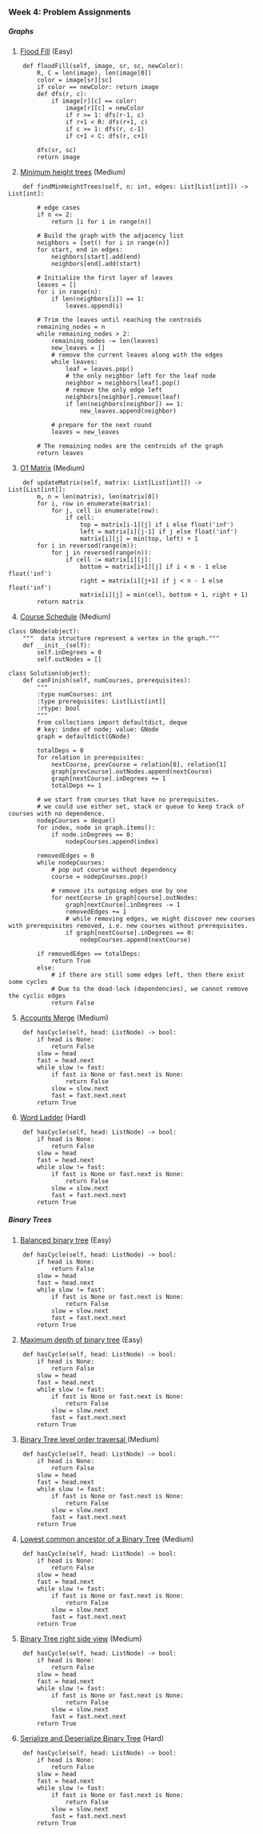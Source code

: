 ### Week 4: Problem Assignments

##### Graphs

1. [Flood Fill](https://leetcode.com/problems/flood-fill/) (Easy)

```
    def floodFill(self, image, sr, sc, newColor):
        R, C = len(image), len(image[0])
        color = image[sr][sc]
        if color == newColor: return image
        def dfs(r, c):
            if image[r][c] == color:
                image[r][c] = newColor
                if r >= 1: dfs(r-1, c)
                if r+1 < R: dfs(r+1, c)
                if c >= 1: dfs(r, c-1)
                if c+1 < C: dfs(r, c+1)

        dfs(sr, sc)
        return image
```

2. [Minimum height trees](https://leetcode.com/problems/minimum-height-trees/) (Medium)

```
    def findMinHeightTrees(self, n: int, edges: List[List[int]]) -> List[int]:

        # edge cases
        if n <= 2:
            return [i for i in range(n)]

        # Build the graph with the adjacency list
        neighbors = [set() for i in range(n)]
        for start, end in edges:
            neighbors[start].add(end)
            neighbors[end].add(start)

        # Initialize the first layer of leaves
        leaves = []
        for i in range(n):
            if len(neighbors[i]) == 1:
                leaves.append(i)

        # Trim the leaves until reaching the centroids
        remaining_nodes = n
        while remaining_nodes > 2:
            remaining_nodes -= len(leaves)
            new_leaves = []
            # remove the current leaves along with the edges
            while leaves:
                leaf = leaves.pop()
                # the only neighbor left for the leaf node
                neighbor = neighbors[leaf].pop()
                # remove the only edge left
                neighbors[neighbor].remove(leaf)
                if len(neighbors[neighbor]) == 1:
                    new_leaves.append(neighbor)

            # prepare for the next round
            leaves = new_leaves

        # The remaining nodes are the centroids of the graph
        return leaves
```

3. [O1 Matrix](https://leetcode.com/problems/01-matrix/) (Medium)

```
    def updateMatrix(self, matrix: List[List[int]]) -> List[List[int]]:
        m, n = len(matrix), len(matrix[0])
        for i, row in enumerate(matrix):
            for j, cell in enumerate(row):
                if cell:
                    top = matrix[i-1][j] if i else float('inf')
                    left = matrix[i][j-1] if j else float('inf')
                    matrix[i][j] = min(top, left) + 1
        for i in reversed(range(m)):
            for j in reversed(range(n)):
                if cell := matrix[i][j]:
                    bottom = matrix[i+1][j] if i < m - 1 else float('inf')
                    right = matrix[i][j+1] if j < n - 1 else float('inf')
                    matrix[i][j] = min(cell, bottom + 1, right + 1)
        return matrix
```

4. [Course Schedule](https://leetcode.com/problems/course-schedule/) (Medium)

```
class GNode(object):
    """  data structure represent a vertex in the graph."""
    def __init__(self):
        self.inDegrees = 0
        self.outNodes = []

class Solution(object):
    def canFinish(self, numCourses, prerequisites):
        """
        :type numCourses: int
        :type prerequisites: List[List[int]]
        :rtype: bool
        """
        from collections import defaultdict, deque
        # key: index of node; value: GNode
        graph = defaultdict(GNode)

        totalDeps = 0
        for relation in prerequisites:
            nextCourse, prevCourse = relation[0], relation[1]
            graph[prevCourse].outNodes.append(nextCourse)
            graph[nextCourse].inDegrees += 1
            totalDeps += 1

        # we start from courses that have no prerequisites.
        # we could use either set, stack or queue to keep track of courses with no dependence.
        nodepCourses = deque()
        for index, node in graph.items():
            if node.inDegrees == 0:
                nodepCourses.append(index)

        removedEdges = 0
        while nodepCourses:
            # pop out course without dependency
            course = nodepCourses.pop()

            # remove its outgoing edges one by one
            for nextCourse in graph[course].outNodes:
                graph[nextCourse].inDegrees -= 1
                removedEdges += 1
                # while removing edges, we might discover new courses with prerequisites removed, i.e. new courses without prerequisites.
                if graph[nextCourse].inDegrees == 0:
                    nodepCourses.append(nextCourse)

        if removedEdges == totalDeps:
            return True
        else:
            # if there are still some edges left, then there exist some cycles
            # Due to the dead-lock (dependencies), we cannot remove the cyclic edges
            return False
```

5. [Accounts Merge](https://leetcode.com/problems/accounts-merge/) (Medium)

```
    def hasCycle(self, head: ListNode) -> bool:
        if head is None:
            return False
        slow = head
        fast = head.next
        while slow != fast:
            if fast is None or fast.next is None:
                return False
            slow = slow.next
            fast = fast.next.next
        return True
```

6. [Word Ladder](https://leetcode.com/problems/word-ladder/) (Hard)

```
    def hasCycle(self, head: ListNode) -> bool:
        if head is None:
            return False
        slow = head
        fast = head.next
        while slow != fast:
            if fast is None or fast.next is None:
                return False
            slow = slow.next
            fast = fast.next.next
        return True
```

##### Binary Trees

1. [Balanced binary tree](https://leetcode.com/problems/balanced-binary-tree/) (Easy)

```
    def hasCycle(self, head: ListNode) -> bool:
        if head is None:
            return False
        slow = head
        fast = head.next
        while slow != fast:
            if fast is None or fast.next is None:
                return False
            slow = slow.next
            fast = fast.next.next
        return True
```

2. [Maximum depth of binary tree](https://leetcode.com/problems/maximum-depth-of-binary-tree/) (Easy)

```
    def hasCycle(self, head: ListNode) -> bool:
        if head is None:
            return False
        slow = head
        fast = head.next
        while slow != fast:
            if fast is None or fast.next is None:
                return False
            slow = slow.next
            fast = fast.next.next
        return True
```

3. [Binary Tree level order traversal ](https://leetcode.com/problems/binary-tree-level-order-traversal/) (Medium)

```
    def hasCycle(self, head: ListNode) -> bool:
        if head is None:
            return False
        slow = head
        fast = head.next
        while slow != fast:
            if fast is None or fast.next is None:
                return False
            slow = slow.next
            fast = fast.next.next
        return True
```

4. [Lowest common ancestor of a Binary Tree](https://leetcode.com/problems/lowest-common-ancestor-of-a-binary-tree/) (Medium)

```
    def hasCycle(self, head: ListNode) -> bool:
        if head is None:
            return False
        slow = head
        fast = head.next
        while slow != fast:
            if fast is None or fast.next is None:
                return False
            slow = slow.next
            fast = fast.next.next
        return True
```

5. [Binary Tree right side view](https://leetcode.com/problems/binary-tree-right-side-view/) (Medium)

```
    def hasCycle(self, head: ListNode) -> bool:
        if head is None:
            return False
        slow = head
        fast = head.next
        while slow != fast:
            if fast is None or fast.next is None:
                return False
            slow = slow.next
            fast = fast.next.next
        return True
```

6. [Serialize and Deserialize Binary Tree](https://leetcode.com/problems/serialize-and-deserialize-binary-tree/) (Hard)

```
    def hasCycle(self, head: ListNode) -> bool:
        if head is None:
            return False
        slow = head
        fast = head.next
        while slow != fast:
            if fast is None or fast.next is None:
                return False
            slow = slow.next
            fast = fast.next.next
        return True
```